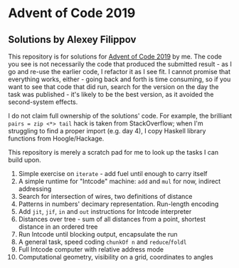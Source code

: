 # Advent of Code 2019
## Solutions by Alexey Filippov

This repository is for solutions for [Advent of Code 2019](https://adventofcode.com/2019) by me.
The code you see is not necessarily the code that produced the submitted result - as I go and re-use
the earlier code, I refactor it as I see fit. I cannot promise that everything works, either - 
going back and forth is time consuming, so if you want to see that code that did run, search for the 
version on the day the task was published - it's likely to be the best version, as it avoided 
the second-system effects.

I do not claim full ownership of the solutions' code. For example, the brilliant `pairs = zip <*> tail` hack is taken from StackOverflow; 
when I'm struggling to find a proper import (e.g. day 4), I copy Haskell library functions from Hoogle/Hackage.

This repository is merely a scratch pad for me to look up the tasks I can build upon.

  1. Simple exercise on `iterate` - add fuel until enough to carry itself
  2. A simple runtime for "Intcode" machine: `add` and `mul` for now, indirect addressing
  3. Search for intersection of wires, two definitions of distance
  4. Patterns in numbers' decimary representation. Run-length encoding
  5. Add `jit`, `jif`, `in` and `out` instructions for Intcode interpreter
  6. Distances over tree - sum of all distances from a point, shortest distance in an ordered tree
  7. Run Intcode until blocking output, encapsulate the run
  8. A general task, speed coding `chunkOf n` and `reduce`/`foldl`
  9. Full Intcode computer with relative address mode
 10. Computational geometry, visibility on a grid, coordinates to angles
